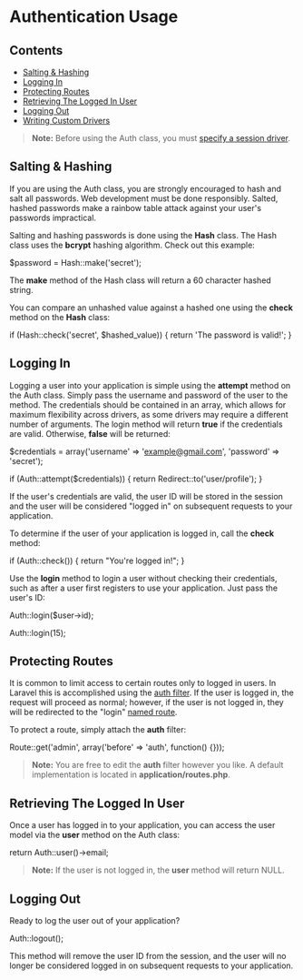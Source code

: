 # Authentication Usage## Contents- [Salting & Hashing](#hash)- [Logging In](#login)- [Protecting Routes](#filter)- [Retrieving The Logged In User](#user)- [Logging Out](#logout)- [Writing Custom Drivers](#drivers)> **Note:** Before using the Auth class, you must [specify a session driver](/docs/session/config).<a name="hash"></a>## Salting & HashingIf you are using the Auth class, you are strongly encouraged to hash and salt all passwords. Web development must be done responsibly. Salted, hashed passwords make a rainbow table attack against your user's passwords impractical.Salting and hashing passwords is done using the **Hash** class. The Hash class uses the **bcrypt** hashing algorithm. Check out this example:  $password = Hash::make('secret');The **make** method of the Hash class will return a 60 character hashed string.You can compare an unhashed value against a hashed one using the **check** method on the **Hash** class:  if (Hash::check('secret', $hashed_value))  {    return 'The password is valid!';  }<a name="login"></a>## Logging InLogging a user into your application is simple using the **attempt** method on the Auth class. Simply pass the username and password of the user to the method. The credentials should be contained in an array, which allows for maximum flexibility across drivers, as some drivers may require a different number of arguments. The login method will return **true** if the credentials are valid. Otherwise, **false** will be returned:  $credentials = array('username' => 'example@gmail.com', 'password' => 'secret');  if (Auth::attempt($credentials))  {       return Redirect::to('user/profile');  }If the user's credentials are valid, the user ID will be stored in the session and the user will be considered "logged in" on subsequent requests to your application.To determine if the user of your application is logged in, call the **check** method:  if (Auth::check())  {       return "You're logged in!";  }Use the **login** method to login a user without checking their credentials, such as after a user first registers to use your application. Just pass the user's ID:  Auth::login($user->id);  Auth::login(15);<a name="filter"></a>## Protecting RoutesIt is common to limit access to certain routes only to logged in users. In Laravel this is accomplished using the [auth filter](/docs/routing#filters). If the user is logged in, the request will proceed as normal; however, if the user is not logged in, they will be redirected to the "login" [named route](/docs/routing#named-routes).To protect a route, simply attach the **auth** filter:  Route::get('admin', array('before' => 'auth', function() {}));> **Note:** You are free to edit the **auth** filter however you like. A default implementation is located in **application/routes.php**.<a name="user"></a>## Retrieving The Logged In UserOnce a user has logged in to your application, you can access the user model via the **user** method on the Auth class:  return Auth::user()->email;> **Note:** If the user is not logged in, the **user** method will return NULL.<a name="logout"></a>## Logging OutReady to log the user out of your application?  Auth::logout();This method will remove the user ID from the session, and the user will no longer be considered logged in on subsequent requests to your application.
